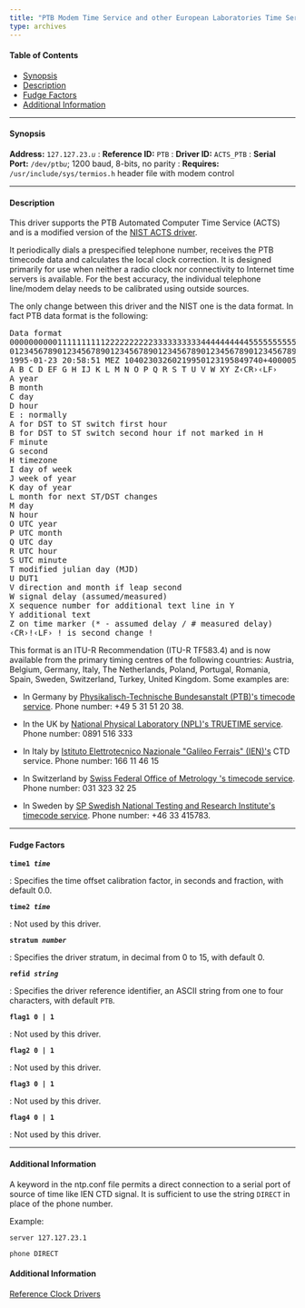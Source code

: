 ```yaml
---
title: "PTB Modem Time Service and other European Laboratories Time Services"
type: archives
---
```


#### Table of Contents
*  [Synopsis](/archives/drivers/driver23/#synopsis)
*  [Description](/archives/drivers/driver23/#description)
*  [Fudge Factors](/archives/drivers/driver23/#fudge-factors)
*  [Additional Information](/archives/drivers/driver23/#additional-information)

* * *

#### Synopsis

**Address:** <code>127.127.23._u_</code>
: **Reference ID:** `PTB`
: **Driver ID:** `ACTS_PTB`
: **Serial Port:** <code>/dev/ptb*u*</code>; 1200 baud, 8-bits, no parity
: **Requires:** `/usr/include/sys/termios.h` header file with modem control

* * *

#### Description

This driver supports the PTB Automated Computer Time Service (ACTS) and is a modified version of the [NIST ACTS driver](/archives/drivers/driver18).

It periodically dials a prespecified telephone number, receives the PTB timecode data and calculates the local clock correction. It is designed primarily for use when neither a radio clock nor connectivity to Internet time servers is available. For the best accuracy, the individual telephone line/modem delay needs to be calibrated using outside sources.

The only change between this driver and the NIST one is the data format. In fact PTB data format is the following:

<pre>Data format  
0000000000111111111122222222223333333333444444444455555555556666666666777777777 7
0123456789012345678901234567890123456789012345678901234567890123456789012345678 9
1995-01-23 20:58:51 MEZ 10402303260219950123195849740+40000500 *
A B C D EF G H IJ K L M N O P Q R S T U V W XY Z&lsaquo;CR&rsaquo;&lsaquo;LF&rsaquo;
A year
B month
C day
D hour
E : normally
A for DST to ST switch first hour
B for DST to ST switch second hour if not marked in H
F minute
G second
H timezone
I day of week
J week of year
K day of year
L month for next ST/DST changes
M day
N hour
O UTC year
P UTC month
Q UTC day
R UTC hour
S UTC minute
T modified julian day (MJD)
U DUT1
V direction and month if leap second
W signal delay (assumed/measured)
X sequence number for additional text line in Y
Y additional text
Z on time marker (* - assumed delay / # measured delay)
&lsaquo;CR&rsaquo;!&lsaquo;LF&rsaquo; ! is second change !
</pre>

This format is an ITU-R Recommendation (ITU-R TF583.4) and is now available from the primary timing centres of the following countries: Austria, Belgium, Germany, Italy, The Netherlands, Poland, Portugal, Romania, Spain, Sweden, Switzerland, Turkey, United Kingdom. Some examples are:

*   In Germany by [Physikalisch-Technische Bundesanstalt (PTB)'s timecode service](https://www.ptb.de/cms/en/ptb/fachabteilungen/abtq/gruppe-q4/ref-q42/time-synchronization-of-computers-using-the-network-time-protocol-ntp.html). Phone number: +49 5 31 51 20 38.

*   In the UK by [National Physical Laboratory (NPL)'s TRUETIME service](https://www.npl.co.uk/products-services/time-frequency). Phone number: 0891 516 333

*   In Italy by [Istituto Elettrotecnico Nazionale "Galileo Ferrais" (IEN)'s](http://www.istc.int/en/institute/14163) CTD service. Phone number: 166 11 46 15

*   In Switzerland by [Swiss Federal Office of Metrology 's timecode service](https://www.metas.ch/metas/en/home/fabe/zeit-und-frequenz.html). Phone number: 031 323 32 25

*   In Sweden by [SP Swedish National Testing and Research Institute's timecode service](https://www.ri.se/en/what-we-do/expertises/position-navigation-and-time). Phone number: +46 33 415783.

* * *

#### Fudge Factors

<code>**time1 _time_**</code>

: Specifies the time offset calibration factor, in seconds and fraction, with default 0.0.

<code>**time2 _time_**</code>

: Not used by this driver.

<code>**stratum _number_**</code>

: Specifies the driver stratum, in decimal from 0 to 15, with default 0.

<code>**refid _string_**</code>

: Specifies the driver reference identifier, an ASCII string from one to four characters, with default `PTB`.

<code>**flag1 0 | 1**</code>

: Not used by this driver.

<code>**flag2 0 | 1**</code>

: Not used by this driver.

<code>**flag3 0 | 1**</code>

: Not used by this driver.

<code>**flag4 0 | 1**</code>

: Not used by this driver.

* * *

#### Additional Information

A keyword in the ntp.conf file permits a direct connection to a serial port of source of time like IEN CTD signal. It is sufficient to use the string `DIRECT` in place of the phone number.

Example:

`server 127.127.23.1`

`phone DIRECT`

#### Additional Information

[Reference Clock Drivers](/archives/4.2.0/refclock)
